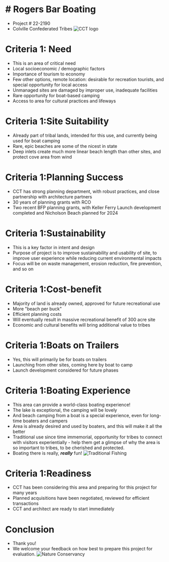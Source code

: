 # # Rogers Bar Boating
- Project # 22-2190
- Colville Confederated Tribes
![CCT logo](https://images.squarespace-cdn.com/content/v1/56a24f7f841aba12ab7ecfa9/1536329572239-NMGXDK5PCLQK2MXNLW0A/Colville_TribalLogoSeal.png)

# Criteria 1: Need
- This is an area of critical need
- Local socioeconomic / demographic factors
- Importance of tourism to economy
- Few other options, remote location: desirable for recreation tourists, and special opportunity for local access
- Unmanaged sites are damaged by improper use, inadequate facilities
- Rare opportunity for boat-based camping
- Access to area for cultural practices and lifeways

# Criteria 1:Site Suitability
- Already part of tribal lands, intended for this use, and currently being used for boat camping
- Rare, epic beaches are some of the nicest in state
- Deep inlets create much more linear beach length than other sites, and protect cove area from wind

# Criteria 1:Planning Success
- CCT has strong planning department, with robust practices, and close partnership with architecture partners
- 30 years of planning grants with RCO
- Two recent BFP planning grants, with Keller Ferry Launch development completed and Nicholson Beach planned for 2024

# Criteria 1:Sustainability
- This is a key factor in intent and design
- Purpose of project is to improve sustainability and usability of site, to improve user experience while reducing current environmental impacts
- Focus will be on waste management, erosion reduction, fire prevention, and so on

# Criteria 1:Cost-benefit
- Majority of land is already owned, approved for future recreational use
- More "beach per buck"
- Efficient planning costs
- Will eventually result in massive recreational benefit of 300 acre site
- Economic and cultural benefits will bring additional value to tribes

# Criteria 1:Boats on Trailers
- Yes, this will primarily be for boats on trailers
- Launching from other sites, coming here by boat to camp
- Launch development considered for future phases

# Criteria 1:Boating Experience
- This area can provide a world-class boating experience!
- The lake is exceptional, the camping will be lovely
- And beach camping from a boat is a special experience, even for long-time boaters and campers
- Area is already desired and used by boaters, and this will make it all the better
- Traditional use since time immemorial, opportunity for tribes to connect with visitors experientially - help them get a glimpse of why the area is so important to tribes, to be cherished and protected.
- Boating there is really, ***really*** fun!
![Traditional Fishing](https://bloximages.newyork1.vip.townnews.com/wenatcheeworld.com/content/tncms/assets/v3/editorial/2/c6/2c6dd91a-1aaf-5599-bba9-64eee7e9be44/5cdfa0f19b36c.image.jpg?resize=722%2C500)

# Criteria 1:Readiness
- CCT has been considering this area and preparing for this project for many years
- Planned acquisitions have been negotiated, reviewed for efficient transactions
- CCT and architect are ready to start immediately

# Conclusion
- Thank you!
- We welcome your feedback on how best to prepare this project for evaluation.
![Nature Conservancy](https://natureconservancy-h.assetsadobe.com/is/image/content/dam/tnc/nature/en/photos/Tunk_Creek_Valley_WA_Justin_Haug_Photo.jpg?crop=0%2C599%2C5086%2C2797&wid=4000&hei=2200&scl=1.2715)
